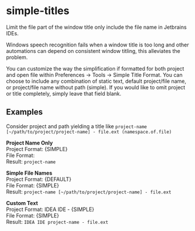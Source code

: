 # simple-titles
Limit the file part of the window title only include the file name in Jetbrains IDEs.

Windows speech recognition fails when a window title is too long and other automations can
depend on consistent window titling, this alleviates the problem.

You can customize the way the simplification if formatted for both project and open file
within Preferences -> Tools -> Simple Title Format. You can choose to include any combination
of static text, default project/file name, or project/file name without path (simple). If you
would like to omit project or title completely, simply leave that field blank.

## Examples

Consider project and path yielding a title like `project-name [~/path/to/project/project-name] - file.ext (namespace.of.file)`

**Project Name Only**  
Project Format: {SIMPLE}  
File Format:  
Result: `project-name`

**Simple File Names**  
Project Format: {DEFAULT}  
File Format: {SIMPLE}  
Result: `project-name [~/path/to/project/project-name] - file.ext`

**Custom Text**  
Project Format: IDEA IDE - {SIMPLE}  
File Format: {SIMPLE}  
Result: `IDEA IDE project-name - file.ext`